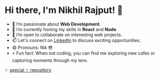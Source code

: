 # Hi there, I'm Nikhil Rajput! 👋

- 👀 I’m passionate about **Web Development**.
- 🌱 I’m currently honing my skills in **React** and **Node**.
- 💞️ I’m open to collaborate on interesting web projects.
- 📫 Let's connect on [LinkedIn](https://www.linkedin.com/in/nikhil-rajput-294816251) to discuss exciting opportunities.
- 😄 Pronouns: Nik 😎
- ⚡ Fun fact: When not coding, you can find me exploring new cafes or capturing moments through my lens.
 
✨ [special ✨ repository](https://github.com/Nik6348/My-Portfolio-)

